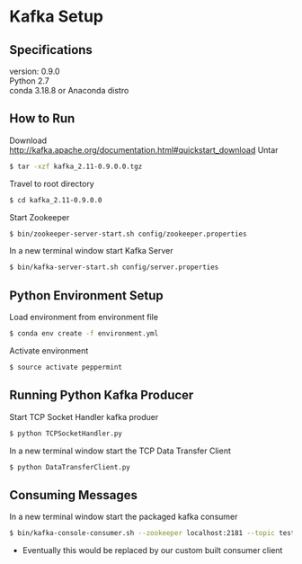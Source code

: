# Kafka Setup
## Specifications
version: 0.9.0<br>
Python 2.7<br>
conda 3.18.8 or Anaconda distro<br>
## How to Run
Download
http://kafka.apache.org/documentation.html#quickstart_download
Untar
```bash 
$ tar -xzf kafka_2.11-0.9.0.0.tgz
```
Travel to root directory
```bash 
$ cd kafka_2.11-0.9.0.0
```
Start Zookeeper
```bash 
$ bin/zookeeper-server-start.sh config/zookeeper.properties
```
In a new terminal window start Kafka Server
```bash 
$ bin/kafka-server-start.sh config/server.properties
```
## Python Environment Setup
Load environment from environment file
```bash 
$ conda env create -f environment.yml
```
Activate environment
```bash 
$ source activate peppermint
```
## Running Python Kafka Producer
Start TCP Socket Handler kafka produer
```bash 
$ python TCPSocketHandler.py
```
In a new terminal window start the TCP Data Transfer Client
```bash 
$ python DataTransferClient.py
```

## Consuming Messages
In a new terminal window start the packaged kafka consumer
```bash 
$ bin/kafka-console-consumer.sh --zookeeper localhost:2181 --topic test_topic --from-beginning
```
* Eventually this would be replaced by our custom built consumer client


